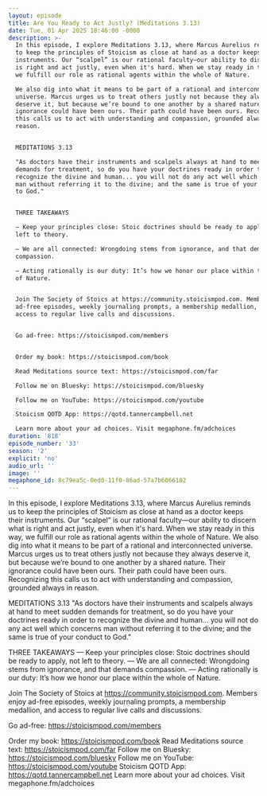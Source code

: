 ```yaml
---
layout: episode
title: Are You Ready to Act Justly? (Meditations 3.13)
date: Tue, 01 Apr 2025 18:46:00 -0000
description: >-
  In this episode, I explore Meditations 3.13, where Marcus Aurelius reminds us
  to keep the principles of Stoicism as close at hand as a doctor keeps their
  instruments. Our “scalpel” is our rational faculty—our ability to discern what
  is right and act justly, even when it's hard. When we stay ready in this way,
  we fulfill our role as rational agents within the whole of Nature.

  We also dig into what it means to be part of a rational and interconnected
  universe. Marcus urges us to treat others justly not because they always
  deserve it, but because we’re bound to one another by a shared nature. Their
  ignorance could have been ours. Their path could have been ours. Recognizing
  this calls us to act with understanding and compassion, grounded always in
  reason.


  MEDITATIONS 3.13

  "As doctors have their instruments and scalpels always at hand to meet sudden
  demands for treatment, so do you have your doctrines ready in order to
  recognize the divine and human... you will not do any act well which concerns
  man without referring it to the divine; and the same is true of your conduct
  to God."


  THREE TAKEAWAYS

  — Keep your principles close: Stoic doctrines should be ready to apply, not
  left to theory.

  — We are all connected: Wrongdoing stems from ignorance, and that demands
  compassion.

  — Acting rationally is our duty: It’s how we honor our place within the whole
  of Nature.


  Join The Society of Stoics at https://community.stoicismpod.com. Members enjoy
  ad-free episodes, weekly journaling prompts, a membership medallion, and
  access to regular live calls and discussions.


  Go ad-free: https://stoicismpod.com/members


  Order my book: https://stoicismpod.com/book

  Read Meditations source text: https://stoicismpod.com/far

  Follow me on Bluesky: https://stoicismpod.com/bluesky

  Follow me on YouTube: https://stoicismpod.com/youtube

  Stoicism QOTD App: https://qotd.tannercampbell.net

  Learn more about your ad choices. Visit megaphone.fm/adchoices
duration: '818'
episode_number: '33'
season: '2'
explicit: 'no'
audio_url: ''
image: ''
megaphone_id: 8c79ea5c-0ed0-11f0-86ad-57a7b6066102
---
```


In this episode, I explore Meditations 3.13, where Marcus Aurelius reminds us to keep the principles of Stoicism as close at hand as a doctor keeps their instruments. Our “scalpel” is our rational faculty—our ability to discern what is right and act justly, even when it's hard. When we stay ready in this way, we fulfill our role as rational agents within the whole of Nature.
We also dig into what it means to be part of a rational and interconnected universe. Marcus urges us to treat others justly not because they always deserve it, but because we’re bound to one another by a shared nature. Their ignorance could have been ours. Their path could have been ours. Recognizing this calls us to act with understanding and compassion, grounded always in reason.

MEDITATIONS 3.13
"As doctors have their instruments and scalpels always at hand to meet sudden demands for treatment, so do you have your doctrines ready in order to recognize the divine and human... you will not do any act well which concerns man without referring it to the divine; and the same is true of your conduct to God."

THREE TAKEAWAYS
— Keep your principles close: Stoic doctrines should be ready to apply, not left to theory.
— We are all connected: Wrongdoing stems from ignorance, and that demands compassion.
— Acting rationally is our duty: It’s how we honor our place within the whole of Nature.

Join The Society of Stoics at https://community.stoicismpod.com. Members enjoy ad-free episodes, weekly journaling prompts, a membership medallion, and access to regular live calls and discussions.

Go ad-free: https://stoicismpod.com/members

Order my book: https://stoicismpod.com/book
Read Meditations source text: https://stoicismpod.com/far
Follow me on Bluesky: https://stoicismpod.com/bluesky
Follow me on YouTube: https://stoicismpod.com/youtube
Stoicism QOTD App: https://qotd.tannercampbell.net
Learn more about your ad choices. Visit megaphone.fm/adchoices